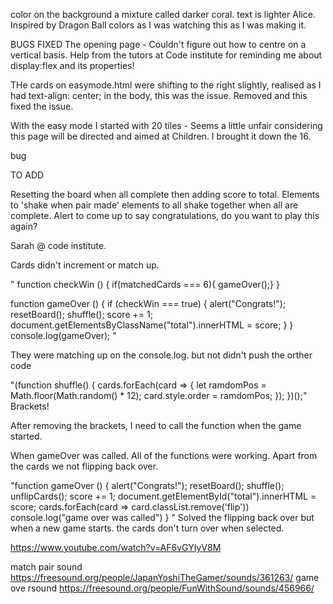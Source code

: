 color on the background a mixture called darker coral. text is lighter Alice. Inspired by Dragon Ball colors as I was watching this as I was making it. 

BUGS
FIXED
The opening page - Couldn't figure out how to centre on a vertical basis. Help from the tutors at Code institute for reminding me about display:flex and its properties!

THe cards on easymode.html were shifting to the right slightly, realised as I had text-align: center; in the body, this was the issue. Removed and this fixed the issue. 


With the easy mode I started with 20 tiles - Seems a little unfair considering this page will be directed and aimed at Children. 
I brought it down the 16.

bug

TO ADD

Resetting the board when all complete then adding score to total.
Elements to 'shake when pair made'
elements to all shake together when all are complete. 
Alert to come up to say congratulations, do you want to play this again? 

Sarah @ code institute. 


Cards didn't increment or match up. 

"
function checkWin () {
    if(matchedCards === 6){
    gameOver();}
}

function gameOver () {
    if (checkWin === true) {
        alert("Congrats!");
        resetBoard();
        shuffle();
        score += 1;
        document.getElementsByClassName("total").innerHTML = score; 
    }
}
console.log(gameOver);
"

They were matching up on the console.log. but not didn't push the orther code


"(function shuffle() {
    cards.forEach(card => {
        let ramdomPos = Math.floor(Math.random() * 12);
        card.style.order = ramdomPos;
    });
})();"
Brackets! 

After removing the brackets, I need to call the function when the game started. 

When gameOver was called. All of the functions were working. Apart from the cards we not flipping back over. 

"function gameOver () {
        alert("Congrats!");
        resetBoard();
        shuffle();
        unflipCards();
        score += 1;
        document.getElementById("total").innerHTML = score; 
        cards.forEach(card => card.classList.remove('flip'))
        console.log("game over was called")
}
"
Solved the flipping back over but when a new game starts. the cards don't turn over when selected. 


https://www.youtube.com/watch?v=AF6vGYIyV8M

match pair sound https://freesound.org/people/JapanYoshiTheGamer/sounds/361263/
game ove rsound https://freesound.org/people/FunWithSound/sounds/456966/
